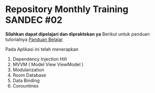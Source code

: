 # Repository Monthly Training SANDEC #02
**Silahkan dapat dipelajari dan dipraktekan ya**
Berikut untuk panduan tutorialnya <a href='[[https://www.dicoding.com/blog/plagiarisme](https://nandaadisaputra18.medium.com/teknik-menggunakan-dependency-injection-hilt-dan-modularization-pada-aplikasi-android-9181628fe91c)](https://nandaadisaputra18.medium.com/teknik-menggunakan-dependency-injection-hilt-dan-modularization-pada-aplikasi-android-9181628fe91c)/'>Panduan Belajar</a>

Pada Aplikasi ini telah menerapkan
1. Dependency Injection Hilt
2. MVVM ( Model View ViewModel )
3. Modularization
4. Room Database
5. Data Binding
6. Corountines
